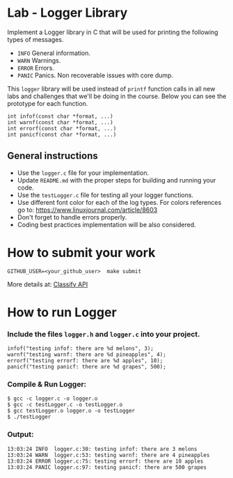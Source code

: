 Lab - Logger Library
====================

Implement a Logger library in C that will be used for printing the following types of messages.
- `INFO` General information.
- `WARN` Warnings.
- `ERROR` Errors.
- `PANIC` Panics. Non recoverable issues with core dump.

This `logger` library will be used instead of `printf` function calls in all new labs and challenges that we'll be doing in the course.
Below you can see the prototype for each function.

```
int infof(const char *format, ...)
int warnf(const char *format, ...)
int errorf(const char *format, ...)
int panicf(const char *format, ...)
```

General instructions
--------------------
- Use the `logger.c` file for your implementation.
- Update `README.md` with the proper steps for building and running your code.
- Use the `testLogger.c` file for testing all your logger functions.
- Use different font color for each of the log types. For colors references go to: https://www.linuxjournal.com/article/8603
- Don't forget to handle errors properly.
- Coding best practices implementation will be also considered.

How to submit your work
=======================
```
GITHUB_USER=<your_github_user>  make submit
```
More details at: [Classify API](../../classify.md)


How to run Logger
=================
### Include the files `logger.h` and `logger.c` into your project.
```
infof("testing infof: there are %d melons", 3);
warnf("testing warnf: there are %d pineapples", 4);
errorf("testing errorf: there are %d apples", 10);
panicf("testing panicf: there are %d grapes", 500);
```

### Compile & Run Logger:
```
$ gcc -c logger.c -o logger.o
$ gcc -c testLogger.c -o testLogger.o
$ gcc testLogger.o logger.o -o testLogger
$ ./testLogger
```

### Output:
```
13:03:24 INFO  logger.c:30: testing infof: there are 3 melons
13:03:24 WARN  logger.c:53: testing warnf: there are 4 pineapples
13:03:24 ERROR logger.c:75: testing errorf: there are 10 apples
13:03:24 PANIC logger.c:97: testing panicf: there are 500 grapes
```


